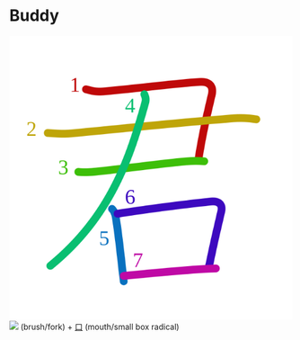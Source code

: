 # Buddy
![541b](../kanji-colorize/541b.svg)
![](http://www.kanjidamage.com/assets/radsmall/brush-b9ce6d3871bab51c139599dbd68786430d57313f9b51cc9331f86c7216880600.jpg) (brush/fork) + [口](口.md) (mouth/small box radical) 